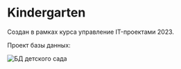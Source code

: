 # Kindergarten
Создан в рамках курса управление IT-проектами 2023.



Проект базы данных:

![БД детского сада](https://github.com/DariaMelekhina/Kindergarten/assets/76236667/04744bb0-fafc-48c8-b17e-6516252d16c4)
